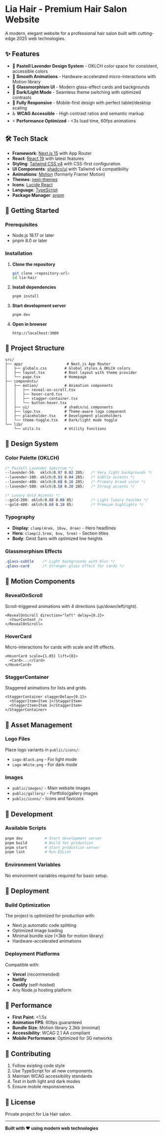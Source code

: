 # Lia Hair - Premium Hair Salon Website

A modern, elegant website for a professional hair salon built with cutting-edge 2025 web technologies.

## ✨ Features

- 🎨 **Pastell Lavender Design System** - OKLCH color space for consistent, accessible colors
- 💫 **Smooth Animations** - Hardware-accelerated micro-interactions with Motion library
- 🔮 **Glassmorphism UI** - Modern glass-effect cards and backgrounds
- 🌙 **Dark/Light Mode** - Seamless theme switching with optimized contrasts
- 📱 **Fully Responsive** - Mobile-first design with perfect tablet/desktop scaling
- ♿ **WCAG Accessible** - High contrast ratios and semantic markup
- ⚡ **Performance Optimized** - <3s load time, 60fps animations

## 🛠 Tech Stack

- **Framework**: [Next.js 15](https://nextjs.org/) with App Router
- **React**: [React 19](https://react.dev/) with latest features
- **Styling**: [Tailwind CSS v4](https://tailwindcss.com/) with CSS-first configuration
- **UI Components**: [shadcn/ui](https://ui.shadcn.com/) with Tailwind v4 compatibility
- **Animations**: [Motion](https://motion.dev/) (formerly Framer Motion)
- **Themes**: [next-themes](https://github.com/pacocoursey/next-themes)
- **Icons**: [Lucide React](https://lucide.dev/)
- **Language**: [TypeScript](https://www.typescriptlang.org/)
- **Package Manager**: [pnpm](https://pnpm.io/)

## 🚀 Getting Started

### Prerequisites

- Node.js 18.17 or later
- pnpm 8.0 or later

### Installation

1. **Clone the repository**
   ```bash
   git clone <repository-url>
   cd lia-hair
   ```

2. **Install dependencies**
   ```bash
   pnpm install
   ```

3. **Start development server**
   ```bash
   pnpm dev
   ```

4. **Open in browser**
   ```
   http://localhost:3000
   ```

## 📁 Project Structure

```
src/
├── app/                    # Next.js App Router
│   ├── globals.css        # Global styles & OKLCH colors
│   ├── layout.tsx         # Root layout with theme provider
│   └── page.tsx           # Homepage
├── components/
│   ├── motion/            # Animation components
│   │   ├── reveal-on-scroll.tsx
│   │   ├── hover-card.tsx
│   │   ├── stagger-container.tsx
│   │   └── button-hover.tsx
│   ├── ui/                # shadcn/ui components
│   ├── logo.tsx           # Theme-aware logo component
│   ├── placeholder.tsx    # Development placeholders
│   └── theme-toggle.tsx   # Dark/light mode toggle
└── lib/
    └── utils.ts           # Utility functions
```

## 🎨 Design System

### Color Palette (OKLCH)

```css
/* Pastell Lavender Spectrum */
--lavender-50:  oklch(0.97 0.02 285)   /* Very light backgrounds */
--lavender-100: oklch(0.93 0.04 285)   /* Subtle accents */
--lavender-400: oklch(0.68 0.16 285)   /* Primary brand color */
--lavender-500: oklch(0.58 0.20 285)   /* Strong accents */

/* Luxury Gold Accents */
--gold-200: oklch(0.88 0.08 85)        /* Light luxury touches */
--gold-400: oklch(0.68 0.18 85)        /* Premium highlights */
```

### Typography

- **Display**: `clamp(4rem, 10vw, 8rem)` - Hero headlines
- **Hero**: `clamp(2.5rem, 6vw, 5rem)` - Section titles
- **Body**: Geist Sans with optimized line heights

### Glassmorphism Effects

```css
.glass-subtle    /* Light backgrounds with blur */
.glass-card      /* Stronger glass effect for cards */
```

## 🧩 Motion Components

### RevealOnScroll
Scroll-triggered animations with 4 directions (up/down/left/right).

```tsx
<RevealOnScroll direction="left" delay={0.2}>
  <YourContent />
</RevealOnScroll>
```

### HoverCard
Micro-interactions for cards with scale and lift effects.

```tsx
<HoverCard scale={1.05} lift={8}>
  <Card>...</Card>
</HoverCard>
```

### StaggerContainer
Staggered animations for lists and grids.

```tsx
<StaggerContainer staggerDelay={0.1}>
  <StaggerItem>Item 1</StaggerItem>
  <StaggerItem>Item 2</StaggerItem>
</StaggerContainer>
```

## 📱 Asset Management

### Logo Files
Place logo variants in `public/icons/`:
- `Logo-Black.png` - For light mode
- `Logo-White.png` - For dark mode

### Images
- `public/images/` - Main website images
- `public/gallery/` - Portfolio/gallery images
- `public/icons/` - Icons and favicons

## 🔧 Development

### Available Scripts

```bash
pnpm dev          # Start development server
pnpm build        # Build for production
pnpm start        # Start production server
pnpm lint         # Run ESLint
```

### Environment Variables

No environment variables required for basic setup.

## 🚀 Deployment

### Build Optimization

The project is optimized for production with:
- Next.js automatic code splitting
- Optimized image loading
- Minimal bundle size (<3kb for motion library)
- Hardware-accelerated animations

### Deployment Platforms

Compatible with:
- **Vercel** (recommended)
- **Netlify**
- **Coolify** (self-hosted)
- Any Node.js hosting platform

## 🎯 Performance

- **First Paint**: <1.5s
- **Animation FPS**: 60fps guaranteed
- **Bundle Size**: Motion library 2.3kb (minimal)
- **Accessibility**: WCAG 2.1 AA compliant
- **Mobile Performance**: Optimized for 3G networks

## 🤝 Contributing

1. Follow existing code style
2. Use TypeScript for all new components
3. Maintain WCAG accessibility standards
4. Test in both light and dark modes
5. Ensure mobile responsiveness

## 📄 License

Private project for Lia Hair salon.

---

**Built with ❤️ using modern web technologies**
